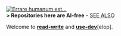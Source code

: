 [![Errare humanum est...](https://github.com/Kyriosity/read-write/blob/main/README+/_rsc/_img/AIfree.jpg)](https://github.com/Kyriosity/read-write/blob/main/README+/pencraft/README+/opuses/freestyle/AI-2020s.md)\
<b>\> Repositories here are AI-free</b> - [SEE ALSO](https://github.com/Kyriosity/read-write/blob/main/README+/pencraft/README+/opuses/freestyle/AI-2020s.md)

Welcome to [**read-write**](https://github.com/Kyriosity/read-write) and [**use-dev**](https://github.com/Kyriosity/use-dev)[elop].
